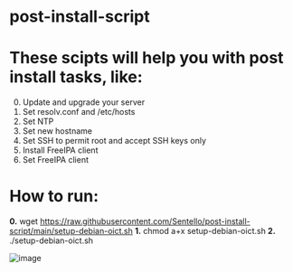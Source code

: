 # post-install-script
# These scipts will help you with post install tasks, like:

0. Update and upgrade your server
1. Set resolv.conf and /etc/hosts
2. Set NTP
3. Set new hostname
4. Set SSH to permit root and accept SSH keys only
5. Install FreeIPA client
6. Set FreeIPA client

# How to run:
**0.** wget https://raw.githubusercontent.com/Sentello/post-install-script/main/setup-debian-oict.sh
**1.** chmod a+x setup-debian-oict.sh
**2.** ./setup-debian-oict.sh

![image](https://user-images.githubusercontent.com/44606412/147390387-322a8161-9934-4022-89eb-e91a398772a6.png)

